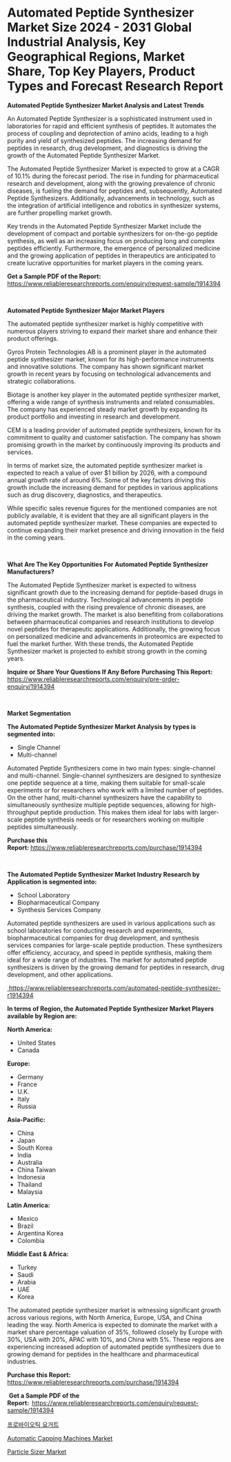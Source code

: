 <p><h1>Automated Peptide Synthesizer Market Size 2024 - 2031 Global Industrial Analysis, Key Geographical Regions, Market Share, Top Key Players, Product Types and Forecast Research Report</h1></p><p><strong>Automated Peptide Synthesizer Market Analysis and Latest Trends</strong></p>
<p><p>An Automated Peptide Synthesizer is a sophisticated instrument used in laboratories for rapid and efficient synthesis of peptides. It automates the process of coupling and deprotection of amino acids, leading to a high purity and yield of synthesized peptides. The increasing demand for peptides in research, drug development, and diagnostics is driving the growth of the Automated Peptide Synthesizer Market.</p><p>The Automated Peptide Synthesizer Market is expected to grow at a CAGR of 10.1% during the forecast period. The rise in funding for pharmaceutical research and development, along with the growing prevalence of chronic diseases, is fueling the demand for peptides and, subsequently, Automated Peptide Synthesizers. Additionally, advancements in technology, such as the integration of artificial intelligence and robotics in synthesizer systems, are further propelling market growth.</p><p>Key trends in the Automated Peptide Synthesizer Market include the development of compact and portable synthesizers for on-the-go peptide synthesis, as well as an increasing focus on producing long and complex peptides efficiently. Furthermore, the emergence of personalized medicine and the growing application of peptides in therapeutics are anticipated to create lucrative opportunities for market players in the coming years.</p></p>
<p><strong>Get a Sample PDF of the Report:&nbsp;</strong> <a href="https://www.reliableresearchreports.com/enquiry/request-sample/1914394">https://www.reliableresearchreports.com/enquiry/request-sample/1914394</a></p>
<p>&nbsp;</p>
<p><strong>Automated Peptide Synthesizer Major Market Players</strong></p>
<p><p>The automated peptide synthesizer market is highly competitive with numerous players striving to expand their market share and enhance their product offerings. </p><p>Gyros Protein Technologies AB is a prominent player in the automated peptide synthesizer market, known for its high-performance instruments and innovative solutions. The company has shown significant market growth in recent years by focusing on technological advancements and strategic collaborations.</p><p>Biotage is another key player in the automated peptide synthesizer market, offering a wide range of synthesis instruments and related consumables. The company has experienced steady market growth by expanding its product portfolio and investing in research and development.</p><p>CEM is a leading provider of automated peptide synthesizers, known for its commitment to quality and customer satisfaction. The company has shown promising growth in the market by continuously improving its products and services.</p><p>In terms of market size, the automated peptide synthesizer market is expected to reach a value of over $1 billion by 2026, with a compound annual growth rate of around 6%. Some of the key factors driving this growth include the increasing demand for peptides in various applications such as drug discovery, diagnostics, and therapeutics.</p><p>While specific sales revenue figures for the mentioned companies are not publicly available, it is evident that they are all significant players in the automated peptide synthesizer market. These companies are expected to continue expanding their market presence and driving innovation in the field in the coming years.</p></p>
<p>&nbsp;</p>
<p><strong>What Are The Key Opportunities For Automated Peptide Synthesizer Manufacturers?</strong></p>
<p><p>The Automated Peptide Synthesizer market is expected to witness significant growth due to the increasing demand for peptide-based drugs in the pharmaceutical industry. Technological advancements in peptide synthesis, coupled with the rising prevalence of chronic diseases, are driving the market growth. The market is also benefiting from collaborations between pharmaceutical companies and research institutions to develop novel peptides for therapeutic applications. Additionally, the growing focus on personalized medicine and advancements in proteomics are expected to fuel the market further. With these trends, the Automated Peptide Synthesizer market is projected to exhibit strong growth in the coming years.</p></p>
<p><strong>Inquire or Share Your Questions If Any Before Purchasing This Report:</strong> <a href="https://www.reliableresearchreports.com/enquiry/pre-order-enquiry/1914394">https://www.reliableresearchreports.com/enquiry/pre-order-enquiry/1914394</a></p>
<p>&nbsp;</p>
<p><strong>Market Segmentation</strong></p>
<p><strong>The Automated Peptide Synthesizer Market Analysis by types is segmented into:</strong></p>
<p><ul><li>Single Channel</li><li>Multi-channel</li></ul></p>
<p><p>Automated Peptide Synthesizers come in two main types: single-channel and multi-channel. Single-channel synthesizers are designed to synthesize one peptide sequence at a time, making them suitable for small-scale experiments or for researchers who work with a limited number of peptides. On the other hand, multi-channel synthesizers have the capability to simultaneously synthesize multiple peptide sequences, allowing for high-throughput peptide production. This makes them ideal for labs with larger-scale peptide synthesis needs or for researchers working on multiple peptides simultaneously.</p></p>
<p><strong>Purchase this Report:&nbsp;</strong><a href="https://www.reliableresearchreports.com/purchase/1914394">https://www.reliableresearchreports.com/purchase/1914394</a></p>
<p>&nbsp;</p>
<p><strong>The Automated Peptide Synthesizer Market Industry Research by Application is segmented into:</strong></p>
<p><ul><li>School Laboratory</li><li>Biopharmaceutical Company</li><li>Synthesis Services Company</li></ul></p>
<p><p>Automated peptide synthesizers are used in various applications such as school laboratories for conducting research and experiments, biopharmaceutical companies for drug development, and synthesis services companies for large-scale peptide production. These synthesizers offer efficiency, accuracy, and speed in peptide synthesis, making them ideal for a wide range of industries. The market for automated peptide synthesizers is driven by the growing demand for peptides in research, drug development, and other applications.</p></p>
<p><a href="https://www.reliableresearchreports.com/automated-peptide-synthesizer-r1914394">&nbsp;https://www.reliableresearchreports.com/automated-peptide-synthesizer-r1914394</a></p>
<p><strong>In terms of Region, the Automated Peptide Synthesizer Market Players available by Region are:</strong></p>
<p>
    <p> <strong> North America: </strong>
        <ul>
            <li>United States</li>
            <li>Canada</li>
        </ul>
        </p> 
    <p> <strong> Europe: </strong>
        <ul>
            <li>Germany</li>
            <li>France</li>
            <li>U.K.</li>
            <li>Italy</li>
            <li>Russia</li>
        </ul>
        </p> 
    <p> <strong> Asia-Pacific: </strong>
        <ul>
            <li>China</li>
            <li>Japan</li>
            <li>South Korea</li>
            <li>India</li>
            <li>Australia</li>
            <li>China Taiwan</li>
            <li>Indonesia</li>
            <li>Thailand</li>
            <li>Malaysia</li>
        </ul>
        </p> 
    <p> <strong> Latin America: </strong>
        <ul>
            <li>Mexico</li>
            <li>Brazil</li>
            <li>Argentina Korea</li>
            <li>Colombia</li>
        </ul>
        </p> 
    <p> <strong> Middle East & Africa: </strong>
        <ul>
            <li>Turkey</li>
            <li>Saudi</li>
            <li>Arabia</li>
            <li>UAE</li>
            <li>Korea</li>
        </ul>
    </p>
    </p>
<p><p>The automated peptide synthesizer market is witnessing significant growth across various regions, with North America, Europe, USA, and China leading the way. North America is expected to dominate the market with a market share percentage valuation of 35%, followed closely by Europe with 30%, USA with 20%, APAC with 10%, and China with 5%. These regions are experiencing increased adoption of automated peptide synthesizers due to growing demand for peptides in the healthcare and pharmaceutical industries.</p></p>
<p><strong>Purchase this Report: </strong><a href="https://www.reliableresearchreports.com/purchase/1914394">https://www.reliableresearchreports.com/purchase/1914394</a></p>
<p>&nbsp;<strong>Get a Sample PDF of the Report:&nbsp;&nbsp;</strong><a href="https://www.reliableresearchreports.com/enquiry/request-sample/1914394">https://www.reliableresearchreports.com/enquiry/request-sample/1914394</a></p>
<p><strong></strong></p>
<p><p><a href="https://github.com/wallacBahrtyinger567686/Market-Research-Report-List-1/blob/main/252637430492.md">프로바이오틱 요거트</a></p><p><a href="https://github.com/nathandecarvalho/Market-Research-Report-List-3/blob/main/automatic-capping-machines-market.md">Automatic Capping Machines Market</a></p><p><a href="https://github.com/kosella/Market-Research-Report-List-2/blob/main/particle-sizer-market.md">Particle Sizer Market</a></p></p>